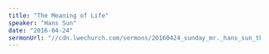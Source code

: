 ```yaml
---
title: "The Meaning of Life"
speaker: "Hans Sun"
date: "2016-04-24"
sermonUrl: "//cdn.lwechurch.com/sermons/20160424_sunday_mr._hans_sun_the_meaning_of_life.mp3"
---
```

